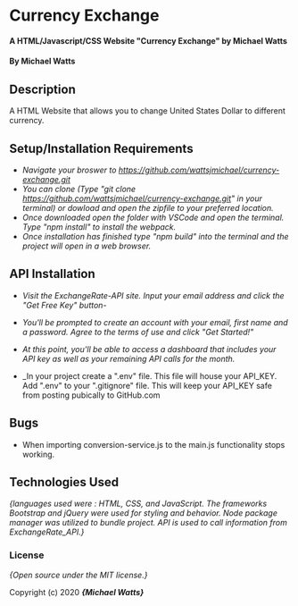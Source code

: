 # Currency Exchange

#### A HTML/Javascript/CSS Website "Currency Exchange" by Michael Watts

#### By Michael Watts

## Description

A HTML Website that allows you to change United States Dollar to different currency.  

## Setup/Installation Requirements

* _Navigate your broswer to https://github.com/wattsjmichael/currency-exchange.git_
* _You can clone (Type "git clone https://github.com/wattsjmichael/currency-exchange.git" in your terminal) or dowload and open the zipfile to your preferred location._
* _Once downloaded open the folder with VSCode and open the terminal. Type "npm install" to install the webpack._
* _Once installation has finished type "npm build" into the terminal and the project will open in a web browser._


## API Installation 
* _Visit the ExchangeRate-API site. Input your email address and click the "Get Free Key" button_-
* _You'll be prompted to create an account with your email, first name and a password. Agree to the terms of use and click "Get Started!"_
* _At this point, you'll be able to access a dashboard that includes your API key as well as your remaining API calls for the month._ 

* _In your project create a ".env" file. This file will house your API_KEY. Add ".env" to your ".gitignore" file.  This will keep your API_KEY safe from posting pubically to GitHub.com

## Bugs

* When importing conversion-service.js to the main.js functionality stops working.

## Technologies Used

_{languages used were : HTML, CSS, and JavaScript. The frameworks Bootstrap and jQuery were used for styling and behavior. Node package manager was utilized to bundle project. API is used to call information from ExchangeRate_API.}_

### License

*{Open source under the MIT license.}*

Copyright (c) 2020 **_{Michael Watts}_**